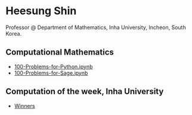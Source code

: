 # Heesung Shin
Professor @ 
Department of Mathematics,
Inha University,
Incheon, South Korea.

## Computational Mathematics
* [100-Problems-for-Python.ipynb](https://nbviewer.org/github/ensual/ensual.github.io/blob/master/Computational_Math/100-Problems-for-Python.ipynb?flush_cache=true)
* [100-Problems-for-Sage.ipynb](https://nbviewer.org/github/ensual/ensual.github.io/blob/master/Computational_Math/100-Problems-for-Sage.ipynb?flush_cache=true)

## Computation of the week, Inha University
* [Winners](http://cow.inha.ac.kr/winner.php)
